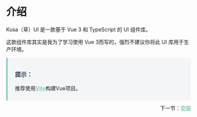 # 介绍

Kusa（草）UI 是一款基于 Vue 3 和 TypeScript 的 UI 组件库。

这款组件库其实是我为了学习使用 Vue 3而写的，强烈不建议你将此 UI 库用于生产环境。

<div class="warning">
<p class="tips">提示：</p>
<p>推荐使用<a href="https://github.com/vitejs/vite" target="_blank" class="link">Vite</a>构建Vue项目。</p>
</div>

<div class="next">下一节：<a href="/doc/install" class="link">安装</a></div>

<style>
.warning {
    border-left: 4px solid rgb(135, 204, 191);
    padding: 16px 20px 10px 20px;
    background-color: #f3f5f7;
    margin-bottom: 10px;
    max-width:750px;
}
.tips {
    font-weight: 600;
    font-size: 16px;
    color: #2c3e50;
}
.link {
    font-weight: 700;
    color: rgb(135, 204, 191) !important;
}
.next {
    max-width:750px;
    text-align: right;
}
</style>